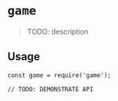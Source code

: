 # `game`

> TODO: description

## Usage

```
const game = require('game');

// TODO: DEMONSTRATE API
```
